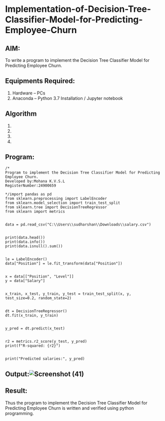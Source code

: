 # Implementation-of-Decision-Tree-Classifier-Model-for-Predicting-Employee-Churn

## AIM:
To write a program to implement the Decision Tree Classifier Model for Predicting Employee Churn.

## Equipments Required:
1. Hardware – PCs
2. Anaconda – Python 3.7 Installation / Jupyter notebook

## Algorithm
1. 
2. 
3. 
4. 

## Program:
```
/*
Program to implement the Decision Tree Classifier Model for Predicting Employee Churn.
Developed by:Mohana K.V.S.L
RegisterNumber:24900659
  
*/import pandas as pd
from sklearn.preprocessing import LabelEncoder
from sklearn.model_selection import train_test_split
from sklearn.tree import DecisionTreeRegressor
from sklearn import metrics


data = pd.read_csv("C:\\Users\\sudharshan\\Downloads\\salary.csv")


print(data.head())
print(data.info())
print(data.isnull().sum())


le = LabelEncoder()
data["Position"] = le.fit_transform(data["Position"])


x = data[["Position", "Level"]]
y = data["Salary"]              


x_train, x_test, y_train, y_test = train_test_split(x, y, test_size=0.2, random_state=2)


dt = DecisionTreeRegressor()
dt.fit(x_train, y_train)


y_pred = dt.predict(x_test)


r2 = metrics.r2_score(y_test, y_pred)
print(f"R-squared: {r2}")


print("Predicted salaries:", y_pred)
```

## Output:![Screenshot (41)](https://github.com/user-attachments/assets/3f3cebf5-2d0b-4ff1-ae81-88b16c6b33dd)




## Result:
Thus the program to implement the  Decision Tree Classifier Model for Predicting Employee Churn is written and verified using python programming.
